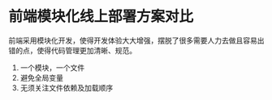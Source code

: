 前端模块化线上部署方案对比
==========================

前端采用模块化开发，使得开发体验大大增强，摆脱了很多需要人力去做且容易出错的点，使得代码管理更加清晰、规范。

1. 一个模块，一个文件
2. 避免全局变量
3. 无须关注文件依赖及加载顺序




